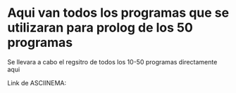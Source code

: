 # Aqui van todos los programas que se utilizaran para prolog de los 50 programas 

Se llevara a cabo el regsitro de todos los 10-50 programas directamente aqui

Link de ASCIINEMA:
